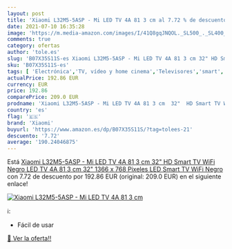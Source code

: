 ```yaml
---
layout: post
title: 'Xiaomi L32M5-5ASP - Mi LED TV 4A 81 3 cm al 7.72 % de descuento'
date: 2021-07-10 16:35:28
image: 'https://m.media-amazon.com/images/I/41Q8gqJNQOL._SL500_._SL400_.jpg'
comments: true
category: ofertas
author: 'tole.es'
slug: 'B07X35S11S-es Xiaomi L32M5-5ASP - Mi LED TV 4A 81 3 cm 32" HD Smart TV...'
sku: 'B07X35S11S-es'
tags: [ 'Electrónica','TV, vídeo y home cinema','Televisores','smart','tv','xiaomi', ]
actualPrice: 192.86 EUR
currency: EUR
price: 192.86
comparePrice: 209.0 EUR
prodname: 'Xiaomi L32M5-5ASP - Mi LED TV 4A 81 3 cm  32"  HD Smart TV WiFi Negro LED TV 4A  81 3 cm  32"   1366 x 768 Pixeles  LED  Smart TV  WiFi  Negro'
country: 'es'
flag: '🇪🇸'
brand: 'Xiaomi'
buyurl: 'https://www.amazon.es/dp/B07X35S11S/?tag=tolees-21'
descuento: '7.72'
average: '190.24046875'
---
```


Está [Xiaomi L32M5-5ASP - Mi LED TV 4A 81 3 cm  32"  HD Smart TV WiFi Negro LED TV 4A  81 3 cm  32"   1366 x 768 Pixeles  LED  Smart TV  WiFi  Negro](https://www.amazon.es/dp/B07X35S11S/?tag=tolees-21) con 7.72 de descuento por 192.86 EUR (original: 209.0 EUR) en el siguiente enlace!

[![Xiaomi L32M5-5ASP - Mi LED TV 4A 81 3 cm](https://m.media-amazon.com/images/I/41Q8gqJNQOL._SL500_._SL400_.jpg)](https://www.amazon.es/dp/B07X35S11S/?tag=tolees-21)

ℹ️:

- Fácil de usar

[🛒 Ver la oferta!!](https://www.amazon.es/dp/B07X35S11S/?tag=tolees-21)
